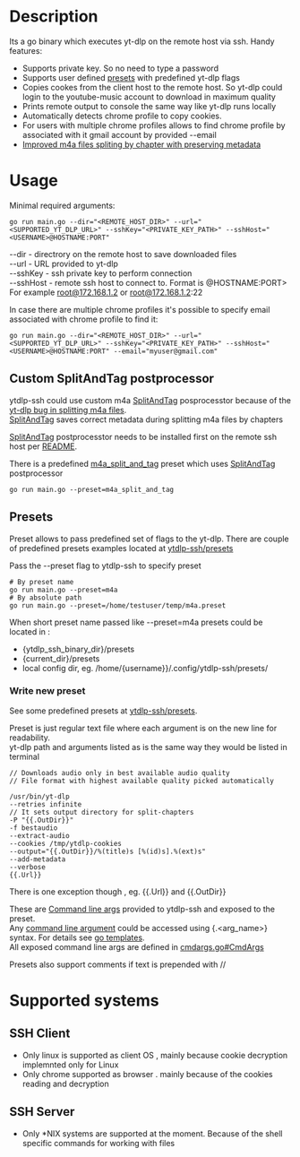 # Description
Its a go binary which executes yt-dlp on the remote host via ssh.
Handy features:
- Supports private key. So no need to type a password
- Supports user defined [presets](https://github.com/danilovsergei/ytdlp-ssh/tree/main#presets) with predefined yt-dlp flags
- Copies cookes from the client host to the remote host. So yt-dlp could login to the youtube-music account to download in maximum quality
- Prints remote output to console the same way like yt-dlp runs locally
- Automatically detects chrome profile to copy cookies.
- For users with multiple chrome profiles allows to find chrome profile by associated with it gmail account by provided --email
- [Improved m4a files spliting by chapter with preserving metadata](https://github.com/danilovsergei/yt-dlp-split-and-tag) 


# Usage
Minimal required arguments:

```
go run main.go --dir="<REMOTE_HOST_DIR>" --url="<SUPPORTED_YT_DLP_URL>" --sshKey="<PRIVATE_KEY_PATH>" --sshHost="<USERNAME>@HOSTNAME:PORT"
```

--dir  - directrory on the remote host to save downloaded files\
--url - URL provided to yt-dlp\
--sshKey  - ssh private key to perform connection\
--sshHost - remote ssh host to connect to. Format is <USERNAME>@HOSTNAME:PORT> For example root@172.168.1.2 or root@172.168.1.2:22


In case there are multiple chrome profiles it's possible to specify email associated with chrome profile to find it:

```
go run main.go --dir="<REMOTE_HOST_DIR>" --url="<SUPPORTED_YT_DLP_URL>" --sshKey="<PRIVATE_KEY_PATH>" --sshHost="<USERNAME>@HOSTNAME:PORT" --email="myuser@gmail.com"
```

## Custom SplitAndTag postprocessor
ytdlp-ssh could use custom m4a [SplitAndTag](https://github.com/danilovsergei/yt-dlp-split-and-tag)  posprocesstor because of the [yt-dlp bug in splitting m4a files](https://github.com/yt-dlp/yt-dlp/issues/8363).\
[SplitAndTag](https://github.com/danilovsergei/yt-dlp-split-and-tag) saves correct metadata during splitting m4a files by chapters

[SplitAndTag](https://github.com/danilovsergei/yt-dlp-split-and-tag) postprocesstor needs to be installed first on the remote ssh host per [README](https://github.com/danilovsergei/yt-dlp-split-and-tag).

There is a predefined [m4a_split_and_tag](https://github.com/danilovsergei/ytdlp-ssh/blob/main/presets/m4a_split_and_tag.preset) preset which uses [SplitAndTag](https://github.com/danilovsergei/yt-dlp-split-and-tag) postprocessor
```
go run main.go --preset=m4a_split_and_tag
```

## Presets
Preset allows to pass predefined set of flags to the yt-dlp.
There are couple of predefined presets examples located at [ytdlp-ssh/presets](https://github.com/danilovsergei/ytdlp-ssh/tree/main/presets)

Pass the --preset flag to ytdlp-ssh to specify preset

```
# By preset name
go run main.go --preset=m4a
# By absolute path
go run main.go --preset=/home/testuser/temp/m4a.preset
```

When short preset name passed like --preset=m4a presets could be located in :
- {ytdlp_ssh_binary_dir}/presets
- {current_dir}/presets
- local config dir, eg. /home/{username}}/.config/ytdlp-ssh/presets/

### Write new preset
See some predefined presets at [ytdlp-ssh/presets](https://github.com/danilovsergei/ytdlp-ssh/tree/main/presets).

Preset is just regular text file where each argument is on the new line for readability.\
yt-dlp path and arguments listed as is the same way they would be listed in terminal

```
// Downloads audio only in best available audio quality
// File format with highest available quality picked automatically

/usr/bin/yt-dlp
--retries infinite
// It sets output directory for split-chapters
-P "{{.OutDir}}"
-f bestaudio
--extract-audio
--cookies /tmp/ytdlp-cookies
--output="{{.OutDir}}/%(title)s [%(id)s].%(ext)s"
--add-metadata
--verbose
{{.Url}}
```

There is one exception though , eg. {{.Url}} and {{.OutDir}}

These are [Command line args](https://github.com/danilovsergei/ytdlp-ssh/blob/main/ytdlp/cmdargs.go) provided to ytdlp-ssh and exposed to the preset.\
Any [command line argument](https://github.com/danilovsergei/ytdlp-ssh/blob/main/ytdlp/cmdargs.go) could be accessed using {.<arg_name>} syntax. For details see [go templates](https://pkg.go.dev/text/template).\
All exposed command line args are defined in [cmdargs.go#CmdArgs](https://github.com/danilovsergei/ytdlp-ssh/blob/main/ytdlp/cmdargs.go)

Presets also support comments if text is prepended with //


# Supported systems
## SSH Client
* Only linux is supported as client OS , mainly because cookie decryption implemnted only for Linux
* Only chrome supported as browser . mainly because of the cookies reading and decryption

## SSH Server
* Only *NIX systems are supported at the moment. Because of the shell specific commands for working with files